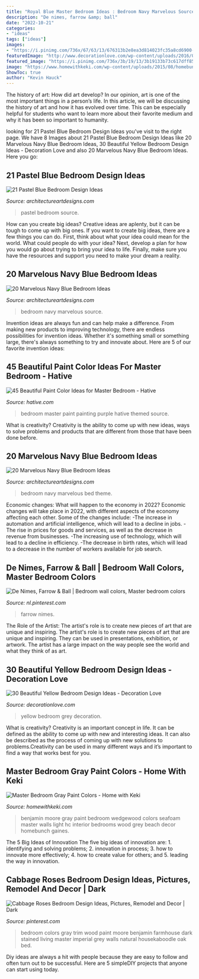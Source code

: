 ```yaml
---
title: "Royal Blue Master Bedroom Ideas : Bedroom Navy Marvelous Source"
description: "De nimes, farrow &amp; ball"
date: "2022-10-21"
categories:
- "ideas"
tags: ["ideas"]
images:
- "https://i.pinimg.com/736x/67/63/13/676313b2e8ea3d814023fc35a8cd6900--colors-for-bedrooms-small-bedrooms.jpg"
featuredImage: "http://www.decorationlove.com/wp-content/uploads/2016/07/Blue-White-Yellow-and-Grey-Bedroom.jpg"
featured_image: "https://i.pinimg.com/736x/3b/19/13/3b19133b73c617dff854dab8e5477f1b.jpg"
image: "https://www.homewithkeki.com/wp-content/uploads/2015/08/homebunch-1.jpg"
ShowToc: true
author: "Kevin Hauck"
---
```



The history of art: How did art develop?
In our opinion, art is one of the most important things in a person’s life. In this article, we will be discussing the history of art and how it has evolved over time. This can be especially helpful for students who want to learn more about their favorite medium and why it has been so important to humanity.

	

		
looking for 21 Pastel Blue Bedroom Design Ideas you've visit to the right page. We have 8 Images about 21 Pastel Blue Bedroom Design Ideas like 20 Marvelous Navy Blue Bedroom Ideas, 30 Beautiful Yellow Bedroom Design Ideas - Decoration Love and also 20 Marvelous Navy Blue Bedroom Ideas. Here you go:
		
    
## 21 Pastel Blue Bedroom Design Ideas

<img loading=lazy src="http://www.architectureartdesigns.com/wp-content/uploads/2015/05/1811.jpg" onerror="this.onerror=null;this.src='https://tse2.mm.bing.net/th?id=OIP.gfYAYYky2_gNb577j1-UggHaHR&amp;pid=15.1';" alt="21 Pastel Blue Bedroom Design Ideas">

_Source: architectureartdesigns.com_

>pastel bedroom source. 

	

How can you create big ideas?
Creative ideas are aplenty, but it can be tough to come up with big ones. If you want to create big ideas, there are a few things you can do. First, think about what your idea could mean for the world. What could people do with your idea? Next, develop a plan for how you would go about trying to bring your idea to life. Finally, make sure you have the resources and support you need to make your dream a reality.

    
## 20 Marvelous Navy Blue Bedroom Ideas

<img loading=lazy src="https://www.architectureartdesigns.com/wp-content/uploads/2013/12/359.jpg" onerror="this.onerror=null;this.src='https://tse3.mm.bing.net/th?id=OIP.Jrh3R1I-ItS2oFUHgXtwwgHaJ-&amp;pid=15.1';" alt="20 Marvelous Navy Blue Bedroom Ideas">

_Source: architectureartdesigns.com_

>bedroom navy marvelous source. 

	

Invention ideas are always fun and can help make a difference. From making new products to improving technology, there are endless possibilities for invention ideas. Whether it's something small or something large, there's always something to try and innovate about. Here are 5 of our favorite invention ideas:

    
## 45 Beautiful Paint Color Ideas For Master Bedroom - Hative

<img loading=lazy src="https://hative.com/wp-content/uploads/2015/05/master-bedroom-painting/12-master-bedroom-painting-ideas.jpg" onerror="this.onerror=null;this.src='https://tse2.mm.bing.net/th?id=OIP.HhGKnuSoDk8ZEbXjy5wXZAHaLI&amp;pid=15.1';" alt="45 Beautiful Paint Color Ideas for Master Bedroom - Hative">

_Source: hative.com_

>bedroom master paint painting purple hative themed source. 

	

What is creativity?
Creativity is the ability to come up with new ideas, ways to solve problems and products that are different from those that have been done before.

    
## 20 Marvelous Navy Blue Bedroom Ideas

<img loading=lazy src="http://www.architectureartdesigns.com/wp-content/uploads/2013/12/1733-630x475.jpg" onerror="this.onerror=null;this.src='https://tse2.mm.bing.net/th?id=OIP.PHX0v05Lpez6gOhFV1YWGwHaFl&amp;pid=15.1';" alt="20 Marvelous Navy Blue Bedroom Ideas">

_Source: architectureartdesigns.com_

>bedroom navy marvelous bed theme. 

	

Economic changes: What will happen to the economy in 2022?
Economic changes will take place in 2022, with different aspects of the economy affecting each other. Some of the changes include: 
-The increase in automation and artificial intelligence, which will lead to a decline in jobs. 
-The rise in prices for goods and services, as well as the decrease in revenue from businesses. 
-The increasing use of technology, which will lead to a decline in efficiency. 
-The decrease in birth rates, which will lead to a decrease in the number of workers available for job search.

    
## De Nimes, Farrow &amp; Ball | Bedroom Wall Colors, Master Bedroom Colors

<img loading=lazy src="https://i.pinimg.com/736x/3b/19/13/3b19133b73c617dff854dab8e5477f1b.jpg" onerror="this.onerror=null;this.src='https://tse1.mm.bing.net/th?id=OIP.W4N42ov2wyo_CgjlC_IpcgHaJ4&amp;pid=15.1';" alt="De Nimes, Farrow &amp; Ball | Bedroom wall colors, Master bedroom colors">

_Source: nl.pinterest.com_

>farrow nimes. 

	

The Role of the Artist: The artist's role is to create new pieces of art that are unique and inspiring.
The artist's role is to create new pieces of art that are unique and inspiring. They can be used in presentations, exhibition, or artwork. The artist has a large impact on the way people see the world and what they think of as art.

    
## 30 Beautiful Yellow Bedroom Design Ideas - Decoration Love

<img loading=lazy src="http://www.decorationlove.com/wp-content/uploads/2016/07/Blue-White-Yellow-and-Grey-Bedroom.jpg" onerror="this.onerror=null;this.src='https://tse2.mm.bing.net/th?id=OIP.z-lCMi6N2AeTW26fFyZk1QHaJ3&amp;pid=15.1';" alt="30 Beautiful Yellow Bedroom Design Ideas - Decoration Love">

_Source: decorationlove.com_

>yellow bedroom grey decoration. 

	

What is creativity?
Creativity is an important concept in life. It can be defined as the ability to come up with new and interesting ideas. It can also be described as the process of coming up with new solutions to problems.Creativity can be used in many different ways and it’s important to find a way that works best for you.

    
## Master Bedroom Gray Paint Colors - Home With Keki

<img loading=lazy src="https://www.homewithkeki.com/wp-content/uploads/2015/08/homebunch-1.jpg" onerror="this.onerror=null;this.src='https://tse3.mm.bing.net/th?id=OIP.FJzmxzK4Xn7o_kRLw1-XpwHaFm&amp;pid=15.1';" alt="Master Bedroom Gray Paint Colors - Home with Keki">

_Source: homewithkeki.com_

>benjamin moore gray paint bedroom wedgewood colors seafoam master walls light hc interior bedrooms wood grey beach decor homebunch gaines. 

	

The 5 Big Ideas of Innovation
The five big ideas of innovation are: 1. identifying and solving problems; 2. innovation in process; 3. how to innovate more effectively; 4. how to create value for others; and 5. leading the way in innovation.

    
## Cabbage Roses Bedroom Design Ideas, Pictures, Remodel And Decor | Dark

<img loading=lazy src="https://i.pinimg.com/736x/67/63/13/676313b2e8ea3d814023fc35a8cd6900--colors-for-bedrooms-small-bedrooms.jpg" onerror="this.onerror=null;this.src='https://tse4.mm.bing.net/th?id=OIP.N5GLEJxR8J4I5cZNFeAv6QHaJ4&amp;pid=15.1';" alt="Cabbage Roses Bedroom Design Ideas, Pictures, Remodel and Decor | Dark">

_Source: pinterest.com_

>bedroom colors gray trim wood paint moore benjamin farmhouse dark stained living master imperial grey walls natural housekaboodle oak bed. 

	

Diy ideas are always a hit with people because they are easy to follow and often turn out to be successful. Here are 5 simpleDIY projects that anyone can start using today.

